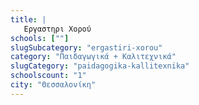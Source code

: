 ```yaml
---
title: |
   Εργαστηρι Χορού
schools: [""]
slugSubcategory: "ergastiri-xorou"
category: "Παιδαγωγικά + Καλιτεχνικά"
slugCategory: "paidagogika-kallitexnika"
schoolscount: "1"
city: "Θεσσαλονίκη"
---
```


